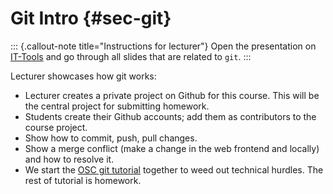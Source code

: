  

# Git Intro {#sec-git}

::: {.callout-note title="Instructions for lecturer"}
Open the presentation on [IT-Tools](../skills/it-tools/it-tools.qmd) and go through all slides that are related to `git`.
:::


Lecturer showcases how git works:

- Lecturer creates a private project on Github for this course. This will be the central project for submitting homework.
- Students create their Github accounts; add them as contributors to the course project.
- Show how to commit, push, pull changes.
- Show a merge conflict (make a change in the web frontend and locally) and how to resolve it.
- We start the [OSC git tutorial](https://lmu-osc.github.io/Introduction-RStudio-Git-GitHub/) together to weed out technical hurdles. The rest of tutorial is homework.
